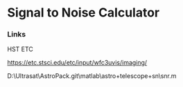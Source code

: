 # Signal to Noise Calculator


### Links

HST ETC

https://etc.stsci.edu/etc/input/wfc3uvis/imaging/


D:\Ultrasat\AstroPack.git\matlab\astro\+telescope\+sn\snr.m

